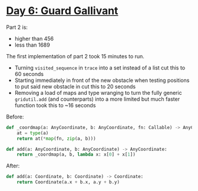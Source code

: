 # [Day 6: Guard Gallivant](https://adventofcode.com/2024/day/6)

Part 2 is:
* higher than 456
* less than 1689

The first implementation of part 2 took 15 minutes to run.

* Turning `visited_sequence` in `trace` into a set instead of a list cut this to 60 seconds
* Starting immediately in front of the new obstacle when testing positions to put said new obstacle in cut this to 20 seconds
* Removing a load of maps and type wranging to turn the fully generic `gridutil.add` (and counterparts) into a more limited but much faster function took this to ~16 seconds

Before:

```py
def _coordmap(a: AnyCoordinate, b: AnyCoordinate, fn: Callable) -> AnyCoordinate:
    at = type(a)
    return at(*map(fn, zip(a, b)))

def add(a: AnyCoordinate, b: AnyCoordinate) -> AnyCoordinate:
    return _coordmap(a, b, lambda x: x[0] + x[1])
```

After:


```py
def add(a: Coordinate, b: Coordinate) -> Coordinate:
    return Coordinate(a.x + b.x, a.y + b.y)
```